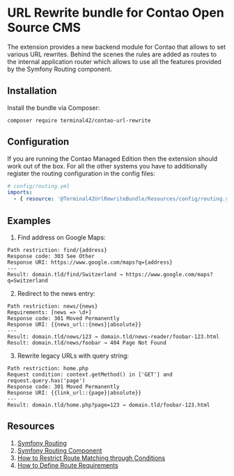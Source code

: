 # URL Rewrite bundle for Contao Open Source CMS

The extension provides a new backend module for Contao that allows to set various URL rewrites. Behind the scenes
the rules are added as routes to the internal application router which allows to use all the features provided
by the Symfony Routing component.

## Installation

Install the bundle via Composer:

```
composer require terminal42/contao-url-rewrite
```

## Configuration

If you are running the Contao Managed Edition then the extension should work out of the box. For all the other systems
you have to additionally register the routing configuration in the config files:  

```yaml
# config/routing.yml
imports:
  - { resource: '@Terminal42UrlRewriteBundle/Resources/config/routing.yml' }
```

## Examples

1. Find address on Google Maps:

```
Path restriction: find/{address}
Response code: 303 See Other
Response URI: https://www.google.com/maps?q={address}
---
Result: domain.tld/find/Switzerland → https://www.google.com/maps?q=Switzerland
```

2. Redirect to the news entry:

```
Path restriction: news/{news}
Requirements: [news => \d+]
Response code: 301 Moved Permanently
Response URI: {{news_url::{news}|absolute}}
---
Result: domain.tld/news/123 → domain.tld/news-reader/foobar-123.html
Result: domain.tld/news/foobar → 404 Page Not Found
```

3. Rewrite legacy URLs with query string:

```
Path restriction: home.php
Request condition: context.getMethod() in ['GET'] and request.query.has('page')
Response code: 301 Moved Permanently
Response URI: {{link_url::{page}|absolute}}
---
Result: domain.tld/home.php?page=123 → domain.tld/foobar-123.html
```

## Resources

1. [Symfony Routing](https://symfony.com/doc/current/routing.html)
2. [Symfony Routing Component](https://symfony.com/doc/current/components/routing.html)
3. [How to Restrict Route Matching through Conditions](https://symfony.com/doc/current/routing/conditions.html)
4. [How to Define Route Requirements](https://symfony.com/doc/current/routing/requirements.html) 
